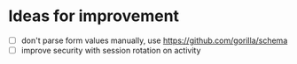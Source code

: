 Ideas for improvement
=====================

- [ ] don't parse form values manually, use https://github.com/gorilla/schema
- [ ] improve security with session rotation on activity